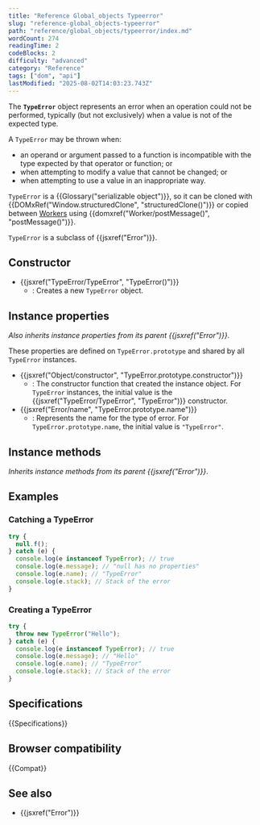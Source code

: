 ```yaml
---
title: "Reference Global_objects Typeerror"
slug: "reference-global_objects-typeerror"
path: "reference/global_objects/typeerror/index.md"
wordCount: 274
readingTime: 2
codeBlocks: 2
difficulty: "advanced"
category: "Reference"
tags: ["dom", "api"]
lastModified: "2025-08-02T14:03:23.743Z"
---
```



The **`TypeError`** object represents an error when an operation could not be performed, typically (but not exclusively) when a value is not of the expected type.

A `TypeError` may be thrown when:

- an operand or argument passed to a function is incompatible with the type expected by that operator or function; or
- when attempting to modify a value that cannot be changed; or
- when attempting to use a value in an inappropriate way.

`TypeError` is a {{Glossary("serializable object")}}, so it can be cloned with {{DOMxRef("Window.structuredClone", "structuredClone()")}} or copied between [Workers](/en-US/docs/Web/API/Worker) using {{domxref("Worker/postMessage()", "postMessage()")}}.

`TypeError` is a subclass of {{jsxref("Error")}}.

## Constructor

- {{jsxref("TypeError/TypeError", "TypeError()")}}
  - : Creates a new `TypeError` object.

## Instance properties

_Also inherits instance properties from its parent {{jsxref("Error")}}_.

These properties are defined on `TypeError.prototype` and shared by all `TypeError` instances.

- {{jsxref("Object/constructor", "TypeError.prototype.constructor")}}
  - : The constructor function that created the instance object. For `TypeError` instances, the initial value is the {{jsxref("TypeError/TypeError", "TypeError")}} constructor.
- {{jsxref("Error/name", "TypeError.prototype.name")}}
  - : Represents the name for the type of error. For `TypeError.prototype.name`, the initial value is `"TypeError"`.

## Instance methods

_Inherits instance methods from its parent {{jsxref("Error")}}_.

## Examples

### Catching a TypeError

```js
try {
  null.f();
} catch (e) {
  console.log(e instanceof TypeError); // true
  console.log(e.message); // "null has no properties"
  console.log(e.name); // "TypeError"
  console.log(e.stack); // Stack of the error
}
```

### Creating a TypeError

```js
try {
  throw new TypeError("Hello");
} catch (e) {
  console.log(e instanceof TypeError); // true
  console.log(e.message); // "Hello"
  console.log(e.name); // "TypeError"
  console.log(e.stack); // Stack of the error
}
```

## Specifications

{{Specifications}}

## Browser compatibility

{{Compat}}

## See also

- {{jsxref("Error")}}
